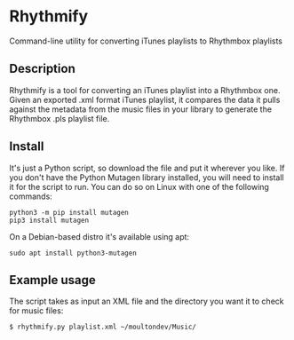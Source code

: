 # Rhythmify
Command-line utility for converting iTunes playlists to Rhythmbox playlists

## Description

Rhythmify is a tool for converting an iTunes playlist into a Rhythmbox one. Given an exported .xml format iTunes playlist, it compares the data it pulls against the metadata from the music files in your library to generate the Rhythmbox .pls playlist file.

## Install

It's just a Python script, so download the file and put it wherever you like. If you don't have the Python Mutagen library installed, you will need to install it for the script to run. You can do so on Linux with one of the following commands:


```
python3 -m pip install mutagen
pip3 install mutagen
```

On a Debian-based distro it's available using apt:

```
sudo apt install python3-mutagen
```

## Example usage

The script takes as input an XML file and the directory you want it to check for music files:

```
$ rhythmify.py playlist.xml ~/moultondev/Music/
```
